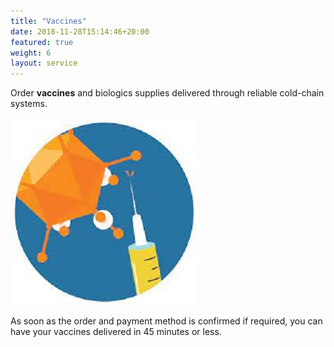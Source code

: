 ```yaml
---
title: "Vaccines"
date: 2018-11-28T15:14:46+20:00
featured: true
weight: 6
layout: service
---
```


Order **vaccines** and biologics supplies delivered through reliable cold-chain systems.

![Vaccine Supply](/images/illustrations/vaccine.jpg)

As soon as the order and payment method is confirmed if required, you can have your vaccines delivered in 45 minutes or less. 




